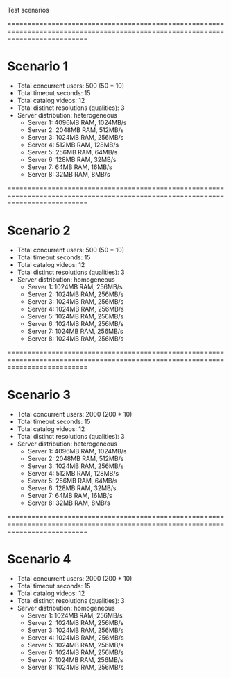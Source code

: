 Test scenarios

================================================================================================================================

# Scenario 1

- Total concurrent users: 500 (50 * 10)
- Total timeout seconds: 15
- Total catalog videos: 12
- Total distinct resolutions (qualities): 3
- Server distribution: heterogeneous
  - Server 1: 4096MB RAM, 1024MB/s
  - Server 2: 2048MB RAM, 512MB/s
  - Server 3: 1024MB RAM, 256MB/s
  - Server 4: 512MB RAM, 128MB/s
  - Server 5: 256MB RAM, 64MB/s
  - Server 6: 128MB RAM, 32MB/s
  - Server 7: 64MB RAM, 16MB/s
  - Server 8: 32MB RAM, 8MB/s


================================================================================================================================

# Scenario 2

- Total concurrent users: 500 (50 * 10)
- Total timeout seconds: 15
- Total catalog videos: 12
- Total distinct resolutions (qualities): 3
- Server distribution: homogeneous
  - Server 1: 1024MB RAM, 256MB/s
  - Server 2: 1024MB RAM, 256MB/s
  - Server 3: 1024MB RAM, 256MB/s
  - Server 4: 1024MB RAM, 256MB/s
  - Server 5: 1024MB RAM, 256MB/s
  - Server 6: 1024MB RAM, 256MB/s
  - Server 7: 1024MB RAM, 256MB/s
  - Server 8: 1024MB RAM, 256MB/s

================================================================================================================================

# Scenario 3

- Total concurrent users: 2000 (200 * 10)
- Total timeout seconds: 15
- Total catalog videos: 12
- Total distinct resolutions (qualities): 3
- Server distribution: heterogeneous
  - Server 1: 4096MB RAM, 1024MB/s
  - Server 2: 2048MB RAM, 512MB/s
  - Server 3: 1024MB RAM, 256MB/s
  - Server 4: 512MB RAM, 128MB/s
  - Server 5: 256MB RAM, 64MB/s
  - Server 6: 128MB RAM, 32MB/s
  - Server 7: 64MB RAM, 16MB/s
  - Server 8: 32MB RAM, 8MB/s

================================================================================================================================

# Scenario 4

- Total concurrent users: 2000 (200 * 10)
- Total timeout seconds: 15
- Total catalog videos: 12
- Total distinct resolutions (qualities): 3
- Server distribution: homogeneous
  - Server 1: 1024MB RAM, 256MB/s
  - Server 2: 1024MB RAM, 256MB/s
  - Server 3: 1024MB RAM, 256MB/s
  - Server 4: 1024MB RAM, 256MB/s
  - Server 5: 1024MB RAM, 256MB/s
  - Server 6: 1024MB RAM, 256MB/s
  - Server 7: 1024MB RAM, 256MB/s
  - Server 8: 1024MB RAM, 256MB/s
